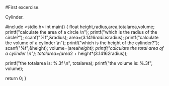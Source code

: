 #First excercise.

Cylinder.

#include <stdio.h>
int main()
{
float height,radius,area,totalarea,volume;
printf("calculate the area of a circle \n");
printf("which is the radius of the circle?");
scanf("%f",&radius);
area=(3.1416*radius*radius);
printf("calculate the volume of a cylinder \n");
printf("which is the height of the cylinder?");
scanf("%f",&height);
volume=(area*height);
printf("calculate the total area of a cylinder \n");
totalarea=(area*2 + height*(3.1416*2*radius));

printf("the totalarea is: %.3f \n", totalarea);
printf("the volume is: %.3f", volume);

return 0;
}
